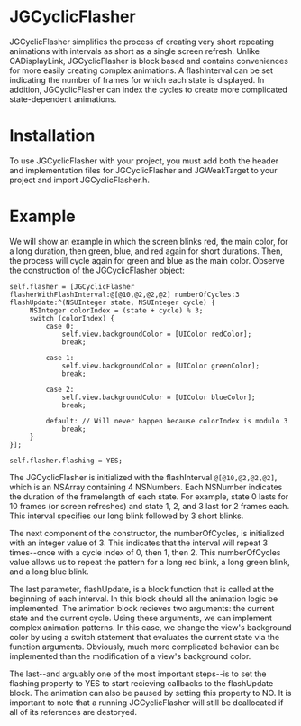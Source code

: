JGCyclicFlasher
===============

JGCyclicFlasher simplifies the process of creating very short repeating animations with intervals as short as a single screen refresh. Unlike CADisplayLink, JGCyclicFlasher is block based and contains conveniences for more easily creating complex animations. A flashInterval can be set indicating the number of frames for which each state is displayed. In addition, JGCyclicFlasher can index the cycles to create more complicated state-dependent animations.

Installation
===============
To use JGCyclicFlasher with your project, you must add both the header and implementation files for JGCyclicFlasher and JGWeakTarget to your project and import JGCyclicFlasher.h.

Example
===============

We will show an example in which the screen blinks red, the main color, for a long duration, then green, blue, and red again for short durations. Then, the process will cycle again for green and blue as the main color. Observe the construction of the JGCyclicFlasher object:

```
self.flasher = [JGCyclicFlasher flasherWithFlashInterval:@[@10,@2,@2,@2] numberOfCycles:3 flashUpdate:^(NSUInteger state, NSUInteger cycle) {
     NSInteger colorIndex = (state + cycle) % 3;
     switch (colorIndex) {
         case 0:
             self.view.backgroundColor = [UIColor redColor];
             break;
             
         case 1:
             self.view.backgroundColor = [UIColor greenColor];
             break;
             
         case 2:
             self.view.backgroundColor = [UIColor blueColor];
             break;
             
         default: // Will never happen because colorIndex is modulo 3
             break;
     }
}];

self.flasher.flashing = YES;
```

The JGCyclicFlasher is initialized with the flashInterval `@[@10,@2,@2,@2]`, which is an NSArray containing 4 NSNumbers. Each NSNumber indicates the duration of the framelength of each state. For example, state 0 lasts for 10 frames (or screen refreshes) and state 1, 2, and 3 last for 2 frames each. This interval specifies our long blink followed by 3 short blinks.

The next component of the constructor, the numberOfCycles, is initialized with an integer value of 3. This indicates that the interval will repeat 3 times--once with a cycle index of 0, then 1, then 2. This numberOfCycles value allows us to repeat the pattern for a long red blink, a long green blink, and a long blue blink.

The last parameter, flashUpdate, is a block function that is called at the beginning of each interval. In this block should all the animation logic be implemented. The animation block recieves two arguments: the current state and the current cycle. Using these arguments, we can implement complex animation patterns. In this case, we change the view's background color by using a switch statement that evaluates the current state via the function arguments. Obviously, much more complicated behavior can be implemented than the modification of a view's background color.

The last--and arguably one of the most important steps--is to set the flashing property to YES to start recieving callbacks to the flashUpdate block. The animation can also be paused by setting this property to NO. It is important to note that a running JGCyclicFlasher will still be deallocated if all of its references are destoryed.

